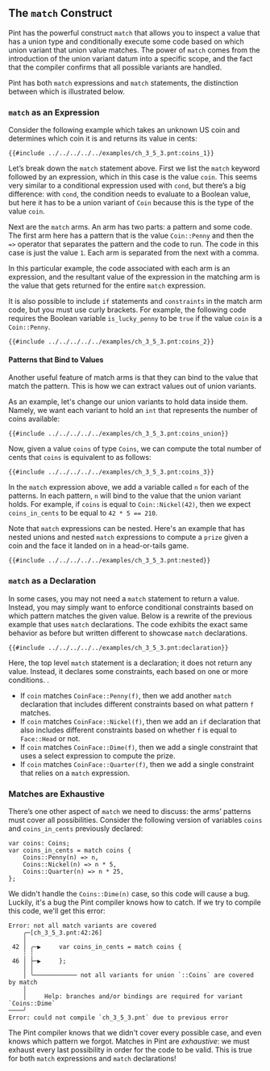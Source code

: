 ## The `match` Construct

Pint has the powerful construct `match` that allows you to inspect a value that has a union type and
conditionally execute some code based on which union variant that union value matches. The power of
`match` comes from the introduction of the union variant datum into a specific scope, and the fact
that the compiler confirms that all possible variants are handled.

Pint has both `match` expressions and `match` statements, the distinction between which is
illustrated below.

### `match` as an Expression

Consider the following example which takes an unknown US coin and determines which coin it is and
returns its value in cents:

```pint
{{#include ../../../../../examples/ch_3_5_3.pnt:coins_1}}
```

Let’s break down the `match` statement above. First we list the `match` keyword followed by an
expression, which in this case is the value `coin`. This seems very similar to a conditional
expression used with `cond`, but there’s a big difference: with `cond`, the condition needs to
evaluate to a Boolean value, but here it has to be a union variant of `Coin` because this is the
type of the value `coin`.

Next are the `match` arms. An arm has two parts: a pattern and some code. The first arm here has a
pattern that is the value `Coin::Penny` and then the `=>` operator that separates the pattern and
the code to run. The code in this case is just the value `1`. Each arm is separated from the next
with a comma.

In this particular example, the code associated with each arm is an expression, and the resultant
value of the expression in the matching arm is the value that gets returned for the entire `match`
expression.

It is also possible to include `if` statements and `constraints` in the match arm code, but you must
use curly brackets. For example, the following code requires the Boolean variable `is_lucky_penny`
to be `true` if the value `coin` is a `Coin::Penny`.

```pint
{{#include ../../../../../examples/ch_3_5_3.pnt:coins_2}}
```

#### Patterns that Bind to Values

Another useful feature of match arms is that they can bind to the value that match the pattern. This
is how we can extract values out of union variants.

As an example, let's change our union variants to hold data inside them. Namely, we want each
variant to hold an `int` that represents the number of coins available:

```pint
{{#include ../../../../../examples/ch_3_5_3.pnt:coins_union}}
```

Now, given a value `coins` of type `Coins`, we can compute the total number of cents that `coins` is
equivalent to as follows:

```pint
{{#include ../../../../../examples/ch_3_5_3.pnt:coins_3}}
```

In the `match` expression above, we add a variable called `n` for each of the patterns. In each
pattern, `n` will bind to the value that the union variant holds. For example, if `coins` is equal
to `Coin::Nickel(42)`, then we expect `coins_in_cents` to be equal to `42 * 5 == 210`.

Note that `match` expressions can be nested. Here's an example that has nested unions and nested
`match` expressions to compute a `prize` given a coin and the face it landed on in a head-or-tails
game.

```pint
{{#include ../../../../../examples/ch_3_5_3.pnt:nested}}
```

### `match` as a Declaration

In some cases, you may not need a `match` statement to return a value. Instead, you may simply want
to enforce conditional constraints based on which pattern matches the given value. Below is a
rewrite of the previous example that uses `match` declarations. The code exhibits the exact same
behavior as before but written different to showcase `match` declarations.

```pint
{{#include ../../../../../examples/ch_3_5_3.pnt:declaration}}
```

Here, the top level `match` statement is a declaration; it does not return any value. Instead, it
declares some constraints, each based on one or more conditions. .

- If `coin` matches `CoinFace::Penny(f)`, then we add another `match` declaration that includes
  different constraints based on what pattern `f` matches.
- If `coin` matches `CoinFace::Nickel(f)`, then we add an `if` declaration that also includes
  different constraints based on whether `f` is equal to `Face::Head` or not.
- If `coin` matches `CoinFace::Dime(f)`, then we add a single constraint that uses a select
  expression to compute the prize.
- If `coin` matches `CoinFace::Quarter(f)`, then we add a single constraint that relies on a `match`
  expression.

### Matches are Exhaustive

There’s one other aspect of `match` we need to discuss: the arms’ patterns must cover all
possibilities. Consider the following version of variables `coins` and `coins_in_cents` previously
declared:

```pint
var coins: Coins;
var coins_in_cents = match coins {
    Coins::Penny(n) => n,
    Coins::Nickel(n) => n * 5,
    Coins::Quarter(n) => n * 25,
};
```

We didn't handle the `Coins::Dime(n)` case, so this code will cause a bug. Luckily, it's a bug the
Pint compiler knows how to catch. If we try to compile this code, we'll get this error:

```console
Error: not all match variants are covered
    ╭─[ch_3_5_3.pnt:42:26]
    │
 42 │ ╭─▶     var coins_in_cents = match coins {
    ┆ ┆
 46 │ ├─▶     };
    │ │
    │ ╰──────────── not all variants for union `::Coins` are covered by match
    │
    │     Help: branches and/or bindings are required for variant `Coins::Dime`
────╯
Error: could not compile `ch_3_5_3.pnt` due to previous error
```

The Pint compiler knows that we didn't cover every possible case, and even knows which pattern we
forgot. Matches in Pint are _exhaustive_: we must exhaust every last possibility in order for the
code to be valid. This is true for both `match` expressions and `match` declarations!
